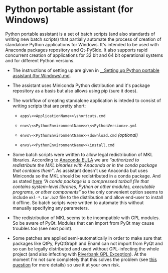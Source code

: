 # Python portable assistant (for Windows)

Python portable assistant is a set of batch scripts (and also standards of writing new batch scripts) that partially automate the process of creation of standalone Python applications for Windows. It's intended to be used with Anaconda packages repository and Qt-PySide. It also supports rapid concurrent creation of applications for 32 bit and 64 bit operational systems and for different Python versions. 

- The instructions of setting up are given in [__Setting up Python portable assistant (for Windows).md](https://github.com/kiwi0fruit/python-portable-assistant/blob/master/__Setting%20up%20Python%20portable%20assistant%20(for%20Windows).md).

- The assistant uses Miniconda Python distribution and it's package repository as a basis but also allows using pip (sure it does).

- The workflow of creating standalone application is inteded to consist of writing scripts that are pretty short:
    
    - `apps\<<ApplicationName>>\shortcuts.cmd`
	
    - `envs\<<PythonEnvironmentName>>\<<PythonVersion>>.yml`
	
    - `envs\<<PythonEnvironmentName>>\download.cmd` *(optional)*
	
    - `envs\<<PythonEnvironmentName>>\install.cmd`

- Some batch scripts were written to allow legal redistribution of MKL libraries. According to [Anaconda EULA](https://docs.continuum.io/anaconda/eula) we are *“authorized to redistribute the MKL binaries with Anaconda or in the conda package that contains them”*. As assistant doesn't use Anaconda but uses Miniconda so the MKL should be redistributed in a conda package. And as stated [here](http://conda.pydata.org/docs/intro.html) *“A conda package is a compressed tarball file that contains system-level libraries, Python or other modules, executable programs, or other components”* so the only convenient option seems to include `mkl-*.tar.bz2` file to the distribution and allow end-user to install it offline. So batch scripts were written to automate this without manually specifying any parameters.

- The redistribution of MKL seems to be incompatible with GPL modules. So be aware of PyQt. Modules that can import from PyQt may cause troubles too (see next point).

- Some patches are applied semi-automatically in order to make sure that packages like QtPy, PyQtGraph and Enaml can not import from PyQt and so can be legally distributed and used without GPL-infecting the whole project (and also infecting with [Riverbank GPL Exception](https://github.com/cms-externals/pyqt/blob/master/GPL_EXCEPTION.TXT)). At the moment I'm not sure completely that this solves the problem (see [this question](http://kiwi0fruit.tumblr.com/post/145394097575) for more details) so use it at your own risk.

